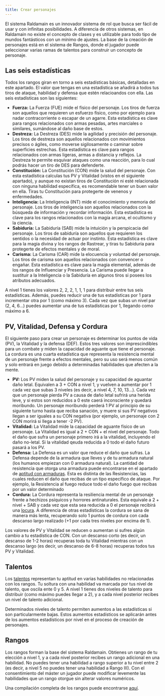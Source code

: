 ```yaml
---
title: Crear personajes
---
```


El sistema Raldamain es un innovador sistema de rol que busca ser fácil de usar y con infinitas posibilidades. A diferencia de otros sistemas, en Raldamain no existe el concepto de clases y es utilizable para todo tipo de mundos fantásticos con un mínimo de ajustes. La base de la creación de personajes está en el sistema de Rangos, donde el jugador puede seleccionar varias ramas de talentos para construir un concepto de personaje. 

## Las seis estadísticas

Todos los rangos giran en torno a seis estadísticas básicas, detalladas en este apartado. El valor que tengas en una estadística se añadirá a todos tus tiros de ataque, habilidad y defensa que estén relacioandos con ella. Las seis estadísticas son las siguientes:

- **Fuerza:** La Fuerza (FUE) mide el físico del personaje. Los tiros de fuerza son aquellos que requieren un esfuerzo físico, como por ejemplo para nadar contracorriente o escapar de un agarre. Esta estadística es clave para rangos relacionados con armas pesadas, artes marciales o similares, sumándose al daño base de estos.
- **Destreza:** La Destreza (DES) mide la agilidad y precisión del personaje. Los tiros de destreza son aquellos relacionados con movimientos precisos o ágiles, como moverse sigilosamente o caminar sobre superficies estrechas. Esta estadística es clave para rangos relacionados con armas ligeras, armas a distancia y reflejos. La Destreza te permite esquivar ataques como una reacción, para lo cual podrás hacer un tiro de DES para defenderte. 
- **Constitución:** La Constitución (CON) mide la salud del personaje. Con esta estadística calculas tus PV y Vitalidad (vistos en el siguiente apartado), y aunque no existan tiros de Constitución ni esté relacionada con ninguna habilidad específica, es recomendable tener un buen valor en ella. Tiras tu Constitución para protegerte de venenos y enfermedades.
- **Inteligencia:** La Inteligencia (INT) mide el conocimiento y memoria del personaje. Los tiros de inteligencia son aquellos relacionados con la búsqueda de información y recordar información. Esta estadística es clave para los rangos relacionados con la magia arcana, el ocultismo y la ciencia.
- **Sabiduría:** La Sabiduría (SAB) mide la intuición y la perspicacia del personaje. Los tiros de sabiduría son aquellos que requieren los sentidos o la necesidad de actuar por instinto. Esta estadística es clave para la magia divina y los rangos de Rastrear, y tiras tu Sabiduría para protegerte de efectos mentales y de moral.
- **Carisma:** La Carisma (CAR) mide la elocuencia y voluntad del personaje. Los tiros de carisma son aquellos relacionados con convencer o engañar. Esta estadística es clave para la magia elemental, además de los rangos de Influenciar y Presencia. La Carisma puede llegar a sustituir a la Inteligencia o la Sabiduría en algunos tiros si posees los atributos adecuados.

A nivel 1 tienes los valores 2, 2, 2, 1, 1, 1 para distribuir entre tus seis estadísticas. Además, puedes reducir una de tus estadísticas por 1 para incrementar otra por 1 (como máximo 3). Cada vez que subas un nivel par (2, 4, 6...) puedes aumentar una de tus estadísticas por 1, llegando como máximo a 6.

## PV, Vitalidad, Defensa y Cordura

El siguiente paso para crear un personaje es determinar los puntos de vida (PV), la Vitalidad y la defensa (DEF). Estos tres valores son imprescindibles para un combate y miden la capacidad de aguante que tiene el personaje. La cordura es una cuarta estadística que representa la resistencia mental de un personaje frente a efectos mentales, pero su uso será menos común y solo entrará en juego debido a determinadas habilidades que afecten a la mente.

- **PV:** Los PV miden la salud del personaje y su capacidad de aguantar daño letal. Equivalen a 3 + CON a nivel 1, y vuelven a aumentar por 1 cada vez que subas 3 niveles (es decir, a nivel 4, 7, 10, 13...). Cada vez que un personaje pierda PV a causa de daño letal sufrirá una herida leve, y si estos son reducidos a 0 este caerá inconsciente y quedará moribundo. Un personaje moribundo perderá 1 PV al principio de su siguiente turno hasta que reciba sanación, y muere si sus PV negativos llegan a ser iguales a su CON negativa (por ejemplo, un personaje con 2 CON morirá si llega a tener -2 PV). 
- **Vitalidad:** La Vitalidad mide la capacidad de aguante físico de un personaje. La Vitalidad es igual a 2 + CON + el nivel del personaje. Todo el daño que sufra un personaje primero irá a la vitalidad, incluyendo el daño no-letal. Si la vitalidad qeuda reducida a 0 todo el daño futuro pasará a los PV.
- **Defensa:** La Defensa es un valor que reduce el daño que sufras. La Defensa depende de la armadura que lleves y de tu armadura natural (los humanos empiezan con 0 armadura natural). La cantidad de resistencia que otorga una armadura puede encontrarse en el apartado de [aptitud con armaduras](https://raldamain.com/rules/Rangos/Combate/armaduras.html). Esta es distinta de las Resistencias, las cuales reducen el daño que recibas de un tipo específico de ataque. Por ejemplo, la Resistencia al fuego reduce todo el daño fuego que recibas por un valor determinado
- **Cordura:** La Cordura representa la resiliencia mental de un personaje frente a hechizos psíquicos y horrores antinaturales. Esta equivale a 2 + nivel + SAB y cada vez que esta sea reducida a 0 el personaje recibirá una [locura](https://raldamain.com/rules/Reglas%20adicionales/locura.html). A diferencia de otras estadísticas la cordura se sana de manera más lenta, recuperando solo 1 puntos de cordura con cada descanso largo realizado (+1 por cada tres niveles por encima de 1).

Los valores de PV y Vitalidad se reducen o aumentan si sufres algún cambio a tu estadística de CON. Con un descanso corto (es decir, un descanso de 1-2 horas) recuperas toda tu Vitalidad mientras con un descanso largo (es decir, un descanso de 6-8 horas) recuperas todos tus PV y Vitalidad.

## Talentos

Los [talentos](http://raldamain.com/rules/talentos.html) representan tu aptitud en varias habilidades no relacionadas con los rangos. Tu soltura con una habilidad va marcada por tus nivel de talento, que oscila ente 0 y 5. A nivel 1 tienes dos niveles de talento para distribuir (como máximo puedes llegar a 2), y a cada nivel posterior recibes un nivel de talento adicional. 

Determinados niveles de talento permiten aumentos a las estadísticas si son particularmente bajas. Estos aumentos estadísticos se aplicarán antes de los aumentos estadísticos por nivel en el proceso de creación de personajes.

## Rangos

Los rangos forman la base del sistema Raldamain. Obtienes un rango de tu elección a nivel 1, y a cada nivel posterior recibes un rango adicional en una habilidad. No puedes tener una habilidad a rango superior a tu nivel entre 2 (es decir, a nivel 5 no puedes tener una habilidad a Rango III). Con el consentimiento del máster un jugador puede modificar levemente las habilidades que un rango otorgue sin alterar valores numéricos.

Una compilación completa de los rangos puede encontrarse [aquí](http://raldamain.com/rules/Rangos).